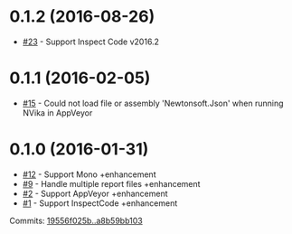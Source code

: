 # 0.1.2 (2016-08-26)

- [#23](https://github.com/laedit/vika/issues/23) - Support Inspect Code v2016.2

# 0.1.1 (2016-02-05)

 - [#15](https://github.com/laedit/vika/issues/15) - Could not load file or assembly 'Newtonsoft.Json' when running NVika in AppVeyor

# 0.1.0 (2016-01-31)

 - [#12](https://github.com/laedit/vika/issues/12) - Support Mono +enhancement
 - [#9](https://github.com/laedit/vika/issues/9) - Handle multiple report files +enhancement
 - [#2](https://github.com/laedit/vika/issues/2) - Support AppVeyor +enhancement
 - [#1](https://github.com/laedit/vika/issues/1) - Support InspectCode +enhancement

Commits: [19556f025b..a8b59bb103](https://github.com/laedit/vika/compare/19556f025b...a8b59bb103)
